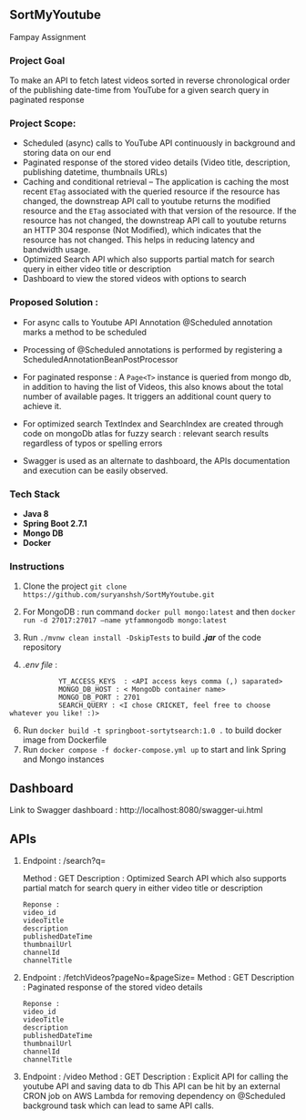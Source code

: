 ## SortMyYoutube
Fampay Assignment

### Project Goal
To make an API to fetch latest videos sorted in reverse chronological order of the publishing date-time from YouTube for a given search query in paginated response

  

### Project Scope:
- Scheduled (async) calls to YouTube API continuously in background and storing data on our end
- Paginated response of the stored video details (Video title, description, publishing datetime, thumbnails URLs)
- Caching and conditional retrieval – The application is caching the most recent `ETag` associated with the queried resource if the resource has changed, the downstreap API call to youtube returns the modified resource and the `ETag` associated with that version of the resource. If the resource has not changed, the downstreap API call to youtube returns an HTTP 304 response (Not Modified), which indicates that the resource has not changed. This helps in reducing latency and bandwidth usage.
- Optimized Search API which also supports partial match for search query in either video title or description
- Dashboard to view the stored videos with options to search

### Proposed Solution :
- For async calls to Youtube API Annotation @Scheduled annotation marks a method to be scheduled 
- Processing of @Scheduled annotations is performed by registering a ScheduledAnnotationBeanPostProcessor

- For paginated response : A `Page<T>` instance is queried from mongo db, in addition to having the list of Videos, this also knows about the total number of available pages. It triggers an additional count query to achieve it.

- For optimized search TextIndex and SearchIndex are created through code on mongoDb atlas for fuzzy search  : relevant search results regardless of typos or spelling errors

- Swagger is used as an alternate to dashboard, the APIs documentation and execution can be easily observed.


### Tech Stack
- **Java 8**
- **Spring Boot 2.7.1**
- **Mongo DB**
- **Docker**

### Instructions
1. Clone the project
`git clone https://github.com/suryanshsh/SortMyYoutube.git`
2. For MongoDB : run command
`docker pull mongo:latest`
and then
`docker run -d 27017:27017 —name ytfammongodb mongo:latest`


4. Run ```./mvnw clean install -DskipTests``` to build ***.jar*** of the code repository 
5. *.env file* :

```
			YT_ACCESS_KEYS  : <API access keys comma (,) saparated>
			MONGO_DB_HOST : < MongoDb container name>
			MONGO_DB_PORT : 2701
			SEARCH_QUERY : <I chose CRICKET, feel free to choose whatever you like! :)>

```
6. Run `docker build -t springboot-sortytsearch:1.0 .` to build docker image from Dockerfile
7. Run  `docker compose -f docker-compose.yml up` to start and link Spring and Mongo instances


## Dashboard 
Link to Swagger dashboard : http://localhost:8080/swagger-ui.html

## APIs
  	
1. Endpoint : /search?q=<Search String>
   Method : GET
   Description : Optimized Search API which also supports partial match for search      query in either video title or description
   ```
   Reponse :
   video_id
   videoTitle
   description
   publishedDateTime
   thumbnailUrl
   channelId
   channelTitle
   ```
   
2. Endpoint : /fetchVideos?pageNo=<Page Number>&pageSize=<Page Size>
   Method : GET
   Description : Paginated response of the stored video details 
   ```
   Reponse :
   video_id
   videoTitle
   description
   publishedDateTime
   thumbnailUrl
   channelId
   channelTitle
   ```
   
  
3. Endpoint : /video
   Method : GET
   Description : Explicit API for calling the youtube API and saving data to db
   This API can be hit by an external CRON job on AWS Lambda for removing dependency    on @Scheduled background task which can lead to same API calls.
   

